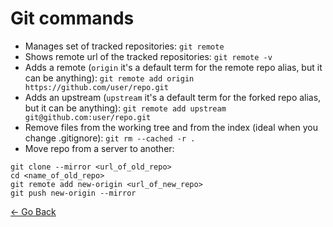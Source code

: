 # Git commands

- Manages set of tracked repositories: `git remote`
- Shows remote url of the tracked repositories: `git remote -v`
- Adds a remote (`origin` it's a default term for the remote repo alias, but it can be anything): `git remote add origin https://github.com/user/repo.git`
- Adds an upstream (`upstream` it's a default term for the forked repo alias, but it can be anything): `git remote add upstream git@github.com:user/repo.git`
- Remove files from the working tree and from the index (ideal when you change .gitignore): `git rm --cached -r .`
- Move repo from a server to another:
```
git clone --mirror <url_of_old_repo>
cd <name_of_old_repo>
git remote add new-origin <url_of_new_repo>
git push new-origin --mirror
```

[<- Go Back](README.md)